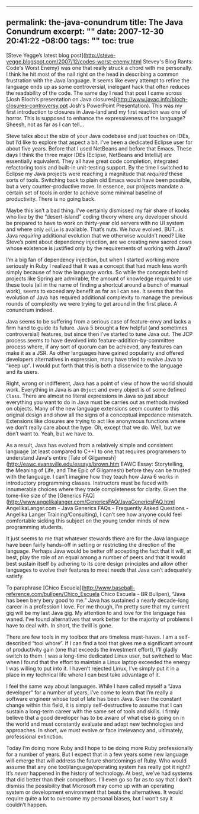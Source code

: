 ----- 
permalink: the-java-conundrum
title: The Java Conundrum
excerpt: ""
date: 2007-12-30 20:41:22 -08:00
tags: ""
toc: true
-----
[Steve Yegge’s latest blog post](http://steve-yegge.blogspot.com/2007/12/codes-worst-enemy.html Stevey's Blog Rants: Code's Worst Enemy) was one that really struck a chord with me personally. I think he hit most of the nail right on the head in describing a common frustration with the Java language. It seems like every attempt to refine the language ends up as some controversial, inelegant hack that often reduces the readability of the code. The same day I read that post I came across [Josh Bloch’s presentation on Java closures](http://www.javac.info/bloch-closures-controversy.ppt Josh's PowerPoint Presentation). This was my first introduction to closures in Java-land and my first reaction was one of horror. This is supposed to enhance the expressiveness of the language? Sheesh, not as far as I can tell&#8230;


Steve talks about the size of your Java codebase and just touches on IDEs, but I&#8217;d like to explore that aspect a bit. I&#8217;ve been a dedicated Eclipse user for about five years. Before that I used NetBeans and before that Emacs. These days I think the three major IDEs (Eclipse, NetBeans and IntelliJ) are essentially equivalent. They all have great code completion, integrated refactoring tools and built-in unit-testing support. By the time I switched to Eclipse my Java projects were reaching a magnitude that _required_ these sorts of tools. Switching back to plain old Emacs would have been possible, but a very counter-productive move. In essence, our projects mandate a certain set of tools in order to achieve some minimal baseline of productivity. There is no going back.


Maybe this isn&#8217;t a bad thing. I&#8217;ve certainly dismissed my fair share of kooks who live by the &#8220;desert-island&#8221; coding theory where any developer should be prepared to have to work on thirty-year old servers with no UI system and where only `edlin` is available. That&#8217;s nuts. We _have_ evolved. BUT&#8230;is Java _requiring_ additional evolution that we otherwise wouldn&#8217;t need? Like Steve&#8217;s point about dependency injection, are we creating new sacred cows whose existence is justified only by the requirements of working with Java?


I&#8217;m a big fan of dependency injection, but when I started working more seriously in Ruby I realized that it was a concept that had much less worth simply because of how the language works. So while the concepts behind projects like Spring are admirable, the amount of knowledge required to use these tools (all in the name of finding a shortcut around a bunch of manual work), seems to exceed any benefit as far as I can see. It seems that the evolution of Java has required additional complexity to manage the previous rounds of complexity we were trying to get around in the first place. A conundrum indeed.


Java seems to be suffering from a serious case of feature-envy and lacks a firm hand to guide its future. Java 5 brought a few helpful (and sometimes controversial) features, but since then I&#8217;ve started to tune Java out. The JCP process seems to have devolved into feature-addition-by-committee process where, if any sort of quorum can be achieved, any features can make it as a JSR. As other languages have gained popularity and offered developers alternatives in expression, many have tried to evolve Java to &#8220;keep up&#8221;. I would put forth that this is both a disservice to the language and its users.


Right, wrong or indifferent, Java has a point of view of how the world should work. Everything in Java is an `Object` and every object is of some defined `Class`. There are almost no literal expressions in Java so just about everything you want to do in Java must be carries out as methods invoked on objects. Many of the new language extensions seem counter to this original design and show all the signs of a conceptual impedance mismatch. Extensions like closures are trying to act like anonymous functions where we don&#8217;t really care about the type. Oh, except that we do. Well, but we don&#8217;t want to. Yeah, but we have to. 


As a result, Java has evolved from a relatively simple and consistent language (at least compared to C++) to one that requires programmers to understand Java's entire [Tale of Gilgamesh](http://eawc.evansville.edu/essays/brown.htm EAWC Essay: Storytelling, the Meaning of Life, and The Epic of 
Gilgamesh) before they can be trusted with the language. I can&#8217;t imagine how they teach how Java 6 works in introductory programming classes. Instructors must be faced with innumerable choices where they trade completeness for clarity. Given the tome-like size of the [Generics FAQ](http://www.angelikalanger.com/GenericsFAQ/JavaGenericsFAQ.html AngelikaLanger.com - Java Generics FAQs - Frequently Asked Questions - Angelika Langer Training/Consulting), I can&#8217;t see how anyone could feel comfortable sicking this subject on the young tender minds of new programming students.


It just seems to me that whatever stewards there are for the Java language have been fairly hands-off in setting or restricting the direction of the language. Perhaps Java would be better off accepting the fact that it will, at best, play the role of an equal among a number of peers and that it would best sustain itself by adhering to its core design principles and allow other languages to evolve their features to meet needs that Java can&#8217;t adequately satisfy.


To paraphrase [Chico Escuela](http://www.baseball-reference.com/bullpen/Chico_Escuela Chico Escuela - BR Bullpen), &#8220;Java has been bery bery good to me.&#8221; Java has sustained a nearly decade-long career in a profession I love. For me though, I&#8217;m pretty sure that my current gig will be my last Java gig. My attention to and love for the language has waned. I&#8217;ve found alternatives that work better for the majority of problems I have to deal with. In short, the thrill is gone.


There are few tools in my toolbox that are timeless must-haves. I am a self-described &#8220;tool whore&#8221;. If I can find a tool that gives me a significant amount of productivity gain (one that exceeds the investment effort), I&#8217;ll gladly switch to them. I was a long-time dedicated Linux user, but switched to Mac when I found that the effort to maintain a Linux laptop exceeded the energy I was willing to put into it. I haven&#8217;t rejected Linux, I&#8217;ve simply put it in a place in my technical life where I can best take advantage of it.


I feel the same way about languages. While I have called myself a &#8220;Java developer&#8221; for a number of years, I&#8217;ve come to learn that I&#8217;m really a software engineer whose tool of late has been Java. Given the constant change within this field, it is simply self-destructive to assume that I can sustain a long-term career with the same set of tools and skills. I firmly believe that a good developer has to be aware of what else is going on in the world and must constantly evaluate and adapt new technologies and approaches. In short, we must evolve or face irrelevancy and, ultimately, professional extinction.


Today I&#8217;m doing more Ruby and I hope to be doing more Ruby professionally for a number of years. But I expect that in a few years some new language will emerge that will address the future shortcomings of Ruby. Who would assume that any one tool/language/operating system has really got it right? It&#8217;s _never_ happened in the history of technology. At best, we&#8217;ve had systems that did better than their competitors. I&#8217;ll even go so far as to say that I don&#8217;t dismiss the possibility that Microsoft may come up with an operating system or development environment that beats the alternatives. It would require quite a lot to overcome my personal biases, but I won&#8217;t say it couldn&#8217;t happen.
